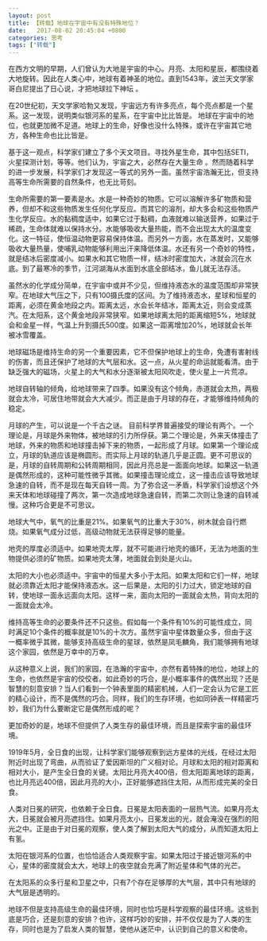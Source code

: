 ```yaml
---
layout: post
title: 【转载】地球在宇宙中有没有特殊地位？
date:   2017-08-02 20:45:04 +0800
categories: 思考
tags: ["转载"]
---
```

在西方文明的早期，人们曾认为大地是宇宙的中心。月亮、太阳和星辰，都围绕着大地旋转。因此在人类心中，地球有着神圣的地位。直到1543年，波兰天文学家哥白尼提出了日心说，才把地球拉下神坛 。

在20世纪初，天文学家哈勃又发现，宇宙远方有许多亮点，每个亮点都是一个星系。这一发现，说明类似银河系的星系，在宇宙中比比皆是。 地球在宇宙中的地位，也就更加微不足道。地球上的生命，好像也没什么特殊，或许在宇宙其它地方，各种生命也比比皆是。

基于这一观点，科学家们建立了多个天文项目。寻找外星生命，其中包括SETI，火星探测计划，等等。他们认为，宇宙之大，必然存在大量生命 。然而随着科学的进一步发展，科学家们才发现这一等式的另外一面。虽然宇宙浩瀚无比，但支持高等生命所需要的自然条件，也无比苛刻。

生命所需要的第一要素是水。水是一种奇妙的物质。它可以溶解许多矿物质和营养，但却不和这些物质发生任何化学反应。而其它的溶剂，却大多会和这些物质产生化学反应。水的黏稠度适中，如果它过于黏稠，血液就难以输送营养，如果过于稀疏，生命体就难以保持水分。水能够吸收大量热能，而不会出现太大的温度变化。这一特征，使恒温动物更容易保持体温。而另外一方面，水在蒸发时，又能够吸收大量热量，使哺乳动物能够利用出汗来降低体温。水还有另一个奇妙的特性，就是结冰后密度减小。如果水和其它物质一样，结冰时密度加大，冰就会沉在水底。到了最寒冷的季节，江河湖海从水面到水底全部结冰，鱼儿就无法存活。

虽然水的化学成分简单，在宇宙中或并不少见，但维持液态水的温度范围却非常狭窄。在地球大气压之下，只有100摄氏度的区间。为了维持液态水，星球和恒星的距离，必须在黄金地段之内。距离太远，水会长年结冰，距离太近，则会变成蒸汽。在太阳系，这个黄金地段非常狭窄。如果地球离太阳的距离缩短5%，地球就会和金星一样，气温上升到摄氏500度。如果这一距离增加20%，地球就会长年被冰雪覆盖。

地球磁场是维持生命的另一个重要因素，它不但保护地球上的生命，免遭有害射线的伤害，而且还保护了地球的大气层和水。这一点，从火星的命运就能看清。由于缺乏强大的磁场，火星上的大气和水分逐渐被太阳风吹走，使火星上一片荒凉。

地球自转轴的倾角，给地球带来了四季。如果没有这个倾角，赤道就会太热，两极就会太冷，可居住地带就会大大减少。而正是由于月球的存在，才能够维持倾角的稳定。

月球的产生，可以说是一个千古之谜。 目前科学界普遍接受的理论有两个。一个理论是，月球是外来物体，被地球的引力所俘获。第二个理论是，外来天体撞击了地球，外来的物质和地球撞击掉下来的物质，一起形成了月球。如果第一个理论成立，月球的轨道应该是椭圆形。而实际上月球的轨道几乎是正圆。更不可思议的是，月球的自转周期和公转周期相同，因此月亮总是一面面向地球。如果这一轨道是偶然形成的，这种可能性微乎其微。如果撞击理论成立，这一撞击应该导致地球急速的自转，而不是现在每天自转一周。为了弥合这一矛盾，科学家们设想这个外来天体和地球碰撞了两次，第一次造成地球急速自转，而第二次则让急速的自转减慢。这种巧合更是不可思议。

地球大气中，氧气的比重是21%。如果氧气的比重大于30%，树木就会自行燃烧。如果氧气成分过低，高级动物就无法获得足够的能量。

地壳的厚度必须适中。如果地壳太厚，就不可能进行地壳的循环，无法为地面的生物提供必须的矿物质。如果地壳太薄，地面就会到处是火山。

太阳的大小也必须适中。宇宙中的恒星大多小于太阳。如果太阳和它们一样，地球就必须靠近太阳才能保持液态水。这一后果是，太阳的引力过大，锁定地球的自转，使地球一面永远面向太阳。这样一来，面向太阳的一面就会太热，背向太阳的一面就会太冷。

维持高等生命的必要条件还不只这些。假如每一个条件有10%的可能性成立，同时满足10个条件的概率就是10%的十次方。虽然宇宙中星体数量众多，但由于这一概率微乎其微，能够支持高级生命的星球，依然是凤毛麟角，我们能够拥有地球这个家园，依然是万幸中的万幸。

从这种意义上说，我们的家园，在浩瀚的宇宙中，亦然有着特殊的地位，地球上的生命，也依然是宇宙的佼佼者。如此奇妙的巧合，是小概率事件的偶然出现？还是智慧的刻意安排？当人们看到一个钟表里面的精密机械，人们一定会认为它是工匠的精心设计，而不是偶然的巧合。同样，我们的生存环境，也如同钟表一样精密巧妙，我们为什么要断定它是偶然形成的呢？

更加奇妙的是，地球不但提供了人类生存的最佳环境，而且是探索宇宙的最佳环境。

1919年5月，全日食的出现，让科学家们能够观察到远方星体的光线，在经过太阳附近时出现了弯曲，从而验证了爱因斯坦的广义相对论。月球和太阳的相对距离和相对大小，是产生全日食的关键。太阳比月亮大400倍，但太阳距离地球的距离，也比月亮远400倍，因此月亮的大小，正好能够遮挡住太阳，从而形成完美的全日食。

人类对日冕的研究，也依赖于全日食。日冕是太阳表面的一层热气流。如果月亮太大，日冕就会被月亮遮挡住。如果月亮太小，日冕发出的光，就会淹没在强烈的阳光之中。正是由于对日冕的观察，使人类了解到太阳大气的成分，从而知道太阳上有氢。

太阳在银河系的位置，也恰恰适合人类观察宇宙。如果太阳过于接近银河系的中心，星体的密度就会太大，地球上的夜空就会充满了附近星体和气体的光芒。

在太阳系的众多行星和卫星之中，只有7个存在足够厚的大气层，其中只有地球的大气层是透明的。

地球不但是支持高级生命的最佳环境，同时也恰巧是科学观察的最佳环境。这些到底是巧合，还是刻意的安排？也许，这样巧妙的安排，并不仅仅是为了人类的生存，同时也是为了启发人类的智慧，使他从迷茫中，认识到自己的意义和使命。
